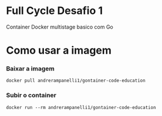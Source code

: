 # Full Cycle Desafio 1

Container Docker multistage basico com Go

# Como usar a imagem
### Baixar a imagem
```
docker pull andrerampanelli1/gontainer-code-education
```
### Subir o container
```
docker run --rm andrerampanelli1/gontainer-code-education
```